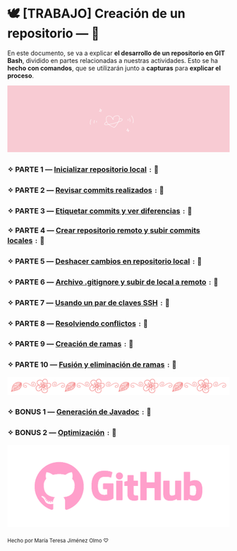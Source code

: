 # 🕊 [**TRABAJO**] Creación de un repositorio ― 🌸

En este documento, se va a explicar **el desarrollo de un repositorio en GIT Bash**, dividido en partes relacionadas a nuestras actividades. Esto se ha **hecho con comandos**, que se utilizarán junto a **capturas** para **explicar el proceso**.

![cutiebanner](https://github.com/divinegarden/pruebas-teresa/blob/master/apuntes/imagenesProyecto/cutie_banner.gif)

### ✧ PARTE 1 ― [Inicializar repositorio local](https://github.com/divinegarden/pruebas-teresa/blob/master/apuntes/parte1.MD)﹕🍶
### ✧ PARTE 2 ― [Revisar commits realizados](https://github.com/divinegarden/pruebas-teresa/blob/master/apuntes/parte2.MD)﹕🌾
### ✧ PARTE 3 ― [Etiquetar commits y ver diferencias](https://github.com/divinegarden/pruebas-teresa/blob/master/apuntes/parte3.MD)﹕🌼
### ✧ PARTE 4 ― [Crear repositorio remoto y subir commits locales](https://github.com/divinegarden/pruebas-teresa/blob/master/apuntes/parte4.MD)﹕🎀
### ✧ PARTE 5 ― [Deshacer cambios en repositorio local](https://github.com/divinegarden/pruebas-teresa/blob/master/apuntes/parte5.MD)﹕🐰
### ✧ PARTE 6 ― [Archivo .gitignore y subir de local a remoto](https://github.com/divinegarden/pruebas-teresa/blob/master/apuntes/parte6.MD)﹕🍰
### ✧ PARTE 7 ― [Usando un par de claves SSH](https://github.com/divinegarden/pruebas-teresa/blob/master/apuntes/parte7.MD)﹕🍥
### ✧ PARTE 8 ― [Resolviendo conflictos](https://github.com/divinegarden/pruebas-teresa/blob/master/apuntes/parte8.MD)﹕🎍
### ✧ PARTE 9 ― [Creación de ramas](https://github.com/divinegarden/pruebas-teresa/blob/master/apuntes/parte9.MD)﹕🔔
### ✧ PARTE 10 ― [Fusión y eliminación de ramas](https://github.com/divinegarden/pruebas-teresa/blob/master/apuntes/parte10.MD)﹕🍨

![divider](https://github.com/divinegarden/pruebas-teresa/blob/master/apuntes/imagenesProyecto/divider.png)

### ✧ BONUS 1 ― [Generación de Javadoc](https://github.com/divinegarden/pruebas-teresa/blob/master/apuntes/bonus1.MD)﹕📜
### ✧ BONUS 2 ― [Optimización](https://github.com/divinegarden/pruebas-teresa/blob/master/apuntes/bonus2.MD)﹕🍙

![pink](https://github.com/divinegarden/pruebas-teresa/blob/master/apuntes/imagenesProyecto/pinkgithub.png)

<sub> Hecho por María Teresa Jiménez Olmo ♡ </sub>
